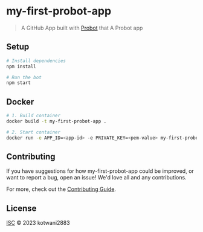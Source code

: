 # my-first-probot-app

> A GitHub App built with [Probot](https://github.com/probot/probot) that A Probot app

## Setup

```sh
# Install dependencies
npm install

# Run the bot
npm start
```

## Docker

```sh
# 1. Build container
docker build -t my-first-probot-app .

# 2. Start container
docker run -e APP_ID=<app-id> -e PRIVATE_KEY=<pem-value> my-first-probot-app
```

## Contributing

If you have suggestions for how my-first-probot-app could be improved, or want to report a bug, open an issue! We'd love all and any contributions.

For more, check out the [Contributing Guide](CONTRIBUTING.md).

## License

[ISC](LICENSE) © 2023 kotwani2883
